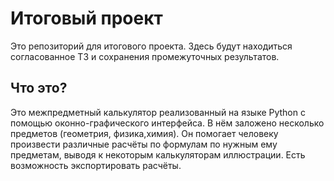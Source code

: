 # Итоговый проект
Это репозиторий для итогового проекта. Здесь будут находиться согласованное ТЗ и сохранения промежуточных результатов.

## Что это?
Это межпредметный калькулятор реализованный на языке Python с помощью оконно-графического интерфейса. В нём заложено несколько предметов (геометрия, физика,химия). Он помогает человеку произвести различные расчёты по формулам по нужным ему предметам, выводя к некоторым калькуляторам иллюстрации. Есть возможность экспортировать расчёты.


